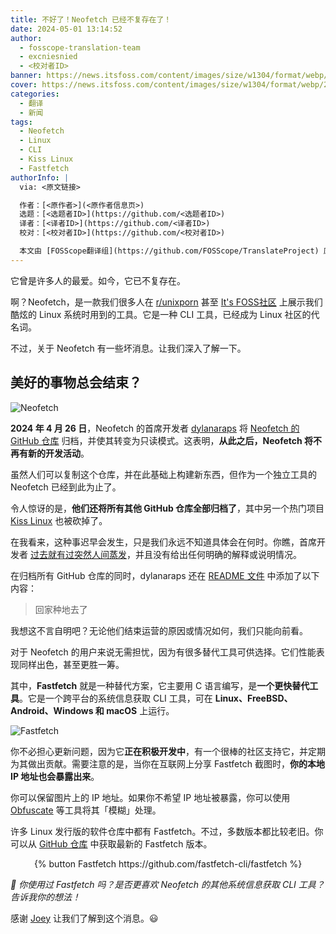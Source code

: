 ```yaml
---
title: 不好了！Neofetch 已经不复存在了！
date: 2024-05-01 13:14:52
author:
  - fosscope-translation-team
  - excniesnied
  - <校对者ID>
banner: https://news.itsfoss.com/content/images/size/w1304/format/webp/2024/05/neofetch-is-no-more.png
cover: https://news.itsfoss.com/content/images/size/w1304/format/webp/2024/05/neofetch-is-no-more.png
categories:
  - 翻译
  - 新闻
tags:
  - Neofetch
  - Linux
  - CLI
  - Kiss Linux
  - Fastfetch
authorInfo: |
  via: <原文链接>

  作者：[<原作者>](<原作者信息页>)
  选题：[<选题者ID>](https://github.com/<选题者ID>)
  译者：[<译者ID>](https://github.com/<译者ID>)
  校对：[<校对者ID>](https://github.com/<校对者ID>)

  本文由 [FOSScope翻译组](https://github.com/FOSScope/TranslateProject) 原创编译，[开源观察](https://fosscope.com/) 荣誉推出
---
```


它曾是许多人的最爱。如今，它已不复存在。

<!-- more -->

啊？Neofetch，是一款我们很多人在 [r/unixporn](https://www.reddit.com/r/unixporn/) 甚至 [It's FOSS社区](https://itsfoss.community/) 上展示我们酷炫的 Linux 系统时用到的工具。它是一种 CLI 工具，已经成为 Linux 社区的代名词。

不过，关于 Neofetch 有一些坏消息。让我们深入了解一下。

## 美好的事物总会结束？

![Neofetch](https://news.itsfoss.com/content/images/2024/05/Neofetch.png)

**2024 年 4 月 26 日**，Neofetch 的首席开发者 [dylanaraps](https://github.com/dylanaraps) 将 [Neofetch 的 GitHub 仓库](https://github.com/dylanaraps/neofetch) 归档，并使其转变为只读模式。这表明，**从此之后，Neofetch 将不再有新的开发活动**。

虽然人们可以复制这个仓库，并在此基础上构建新东西，但作为一个独立工具的 Neofetch 已经到此为止了。

令人惊讶的是，**他们还将所有其他 GitHub 仓库全部归档了**，其中另一个热门项目 [Kiss Linux](https://kisslinux.org/) 也被砍掉了。

在我看来，这种事迟早会发生，只是我们永远不知道具体会在何时。你瞧，首席开发者 [过去就有过突然人间蒸发](https://www.reddit.com/r/linux/comments/m4pwix/what_happened_to_k1ss_linux_and_dylan_araps/)，并且没有给出任何明确的解释或说明情况。

在归档所有 GitHub 仓库的同时，dylanaraps 还在 [README 文件](https://github.com/dylanaraps/dylanaraps/blob/master/README.md) 中添加了以下内容：

> 回家种地去了

我想这不言自明吧？无论他们结束运营的原因或情况如何，我们只能向前看。

对于 Neofetch 的用户来说无需担忧，因为有很多替代工具可供选择。它们性能表现同样出色，甚至更胜一筹。

其中，**Fastfetch** 就是一种替代方案，它主要用 C 语言编写，是**一个更快替代工具**。它是一个跨平台的系统信息获取 CLI 工具，可在 **Linux、FreeBSD、Android、Windows 和 macOS** 上运行。

![Fastfetch](https://news.itsfoss.com/content/images/2024/05/Fastfetch.png)

你不必担心更新问题，因为它**正在积极开发中**，有一个很棒的社区支持它，并定期为其做出贡献。需要注意的是，当你在互联网上分享 Fastfetch 截图时，**你的本地 IP 地址也会暴露出来**。

你可以保留图片上的 IP 地址。如果你不希望 IP 地址被暴露，你可以使用 [Obfuscate](https://news.itsfoss.com/obfuscate/) 等工具将其「模糊」处理。

许多 Linux 发行版的软件仓库中都有 Fastfetch。不过，多数版本都比较老旧。你可以从 [GitHub 仓库](https://github.com/fastfetch-cli/fastfetch) 中获取最新的 Fastfetch 版本。

<center>{% button Fastfetch https://github.com/fastfetch-cli/fastfetch %}</center>

*💬 你使用过 Fastfetch 吗？是否更喜欢 Neofetch 的其他系统信息获取 CLI 工具？告诉我你的想法！*

感谢 [Joey](https://www.omgubuntu.co.uk/2024/04/neofetch-system-info-tool-is-dead) 让我们了解到这个消息。😃

